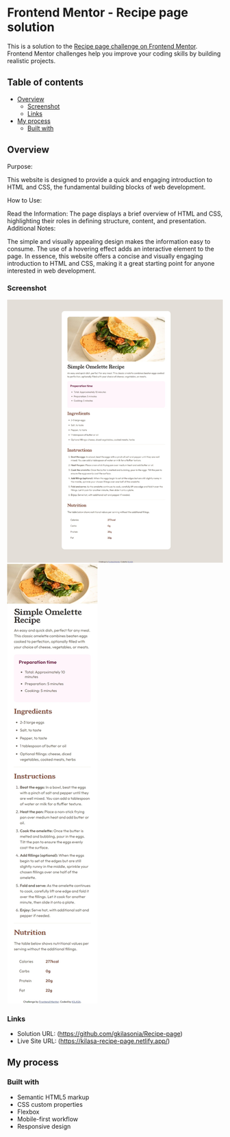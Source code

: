 # Frontend Mentor - Recipe page solution

This is a solution to the [Recipe page challenge on Frontend Mentor](https://www.frontendmentor.io/challenges/recipe-page-KiTsR8QQKm). Frontend Mentor challenges help you improve your coding skills by building realistic projects.

## Table of contents

- [Overview](#overview)
  - [Screenshot](#screenshot)
  - [Links](#links)
- [My process](#my-process)
  - [Built with](#built-with)

## Overview

Purpose:

This website is designed to provide a quick and engaging introduction to HTML and CSS, the fundamental building blocks of web development.

How to Use:

Read the Information: The page displays a brief overview of HTML and CSS, highlighting their roles in defining structure, content, and presentation.
Additional Notes:

The simple and visually appealing design makes the information easy to consume.
The use of a hovering effect adds an interactive element to the page.
In essence, this website offers a concise and visually engaging introduction to HTML and CSS, making it a great starting point for anyone interested in web development.

### Screenshot

![](./images/desktop-screenshot.jpeg)
![](./images/mobile-screenshot.jpeg)

### Links

- Solution URL: (https://github.com/gkilasonia/Recipe-page)
- Live Site URL: (https://kilasa-recipe-page.netlify.app/)

## My process

### Built with

- Semantic HTML5 markup
- CSS custom properties
- Flexbox
- Mobile-first workflow
- Responsive design
